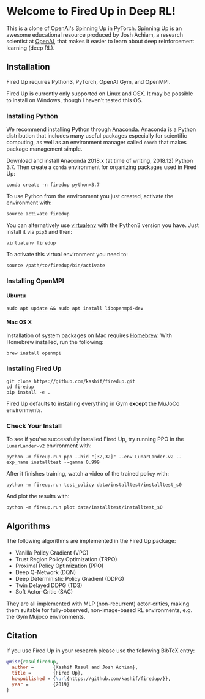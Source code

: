 # Welcome to Fired Up in Deep RL!


This is a clone of OpenAI's [Spinning Up](https://github.com/openai/spinningup) in PyTorch. Spinning Up is an awesome educational resource produced by Josh Achiam, a  research scientist at [OpenAI](https://openai.com/), that makes it easier to learn about deep reinforcement learning (deep RL).

## Installation

Fired Up requires Python3, PyTorch, OpenAI Gym, and OpenMPI.

Fired Up is currently only supported on Linux and OSX. It may be possible to install on Windows, though I  haven't tested this OS.

### Installing Python

We recommend installing Python through [Anaconda](https://www.anaconda.com/distribution/#download-section). Anaconda is a Python distribution that includes many useful packages especially for scientific computing, as well as an environment manager called `conda` that makes package management simple.

Download and install Anaconda 2018.x (at time of writing, 2018.12) Python 3.7. Then create a `conda` environment for organizing packages used in Fired Up:

```
conda create -n firedup python=3.7
```

To use Python from the environment you just created, activate the environment with:

```
source activate firedup
```

You can alternatively use [virtualenv](https://virtualenv.pypa.io/en/latest/) with the Python3 version you have. Just install it via `pip3` and then:

```
virtualenv firedup
```

To activate this virtual environment you need to:

```
source /path/to/firedup/bin/activate
```

### Installing OpenMPI

#### Ubuntu

```
sudo apt update && sudo apt install libopenmpi-dev
```

#### Mac OS X

Installation of system packages on Mac requires [Homebrew](https://brew.sh). With Homebrew installed, run the following:

```
brew install openmpi
```

### Installing Fired Up

```
git clone https://github.com/kashif/firedup.git
cd firedup
pip install -e .
```

Fired Up defaults to installing everything in Gym **except** the MuJoCo environments.

### Check Your Install

To see if you've successfully installed Fired Up, try running PPO in the `LunarLander-v2` environment with:

```
python -m fireup.run ppo --hid "[32,32]" --env LunarLander-v2 --exp_name installtest --gamma 0.999
```

After it finishes training, watch a video of the trained policy with:

```
python -m fireup.run test_policy data/installtest/installtest_s0
```

And plot the results with:

```
python -m fireup.run plot data/installtest/installtest_s0
```

## Algorithms

The following algorithms are implemented in the Fired Up package:

* Vanilla Policy Gradient (VPG)
* Trust Region Policy Optimization (TRPO)
* Proximal Policy Optimization (PPO)
* Deep Q-Network (DQN)
* Deep Deterministic Policy Gradient (DDPG)
* Twin Delayed DDPG (TD3)
* Soft Actor-Critic (SAC)

They are all implemented with MLP (non-recurrent) actor-critics, making them suitable for fully-observed, non-image-based RL environments, e.g. the Gym Mujoco environments.

## Citation

If you use Fired Up in your research please  use the following BibTeX entry:

```BibTeX
@misc{rasulfiredup,
  author =       {Kashif Rasul and Josh Achiam},
  title =        {Fired Up},
  howpublished = {\url{https://github.com/kashif/firedup/}},
  year =         {2019}
}
```
